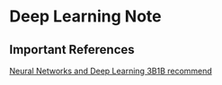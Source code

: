 # Deep Learning Note

## Important References

[Neural Networks and Deep Learning 3B1B recommend](http://neuralnetworksanddeeplearning.com/index.html)



